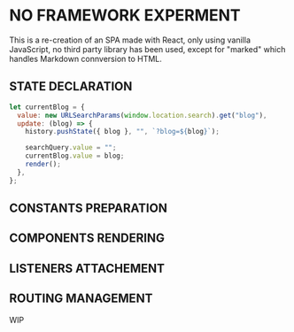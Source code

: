 # NO FRAMEWORK EXPERMENT
This is a re-creation of an SPA made with React, only using vanilla JavaScript, no third party library has been used, except for "marked" which handles Markdown connversion to HTML.


## STATE DECLARATION
```js
let currentBlog = {
  value: new URLSearchParams(window.location.search).get("blog"),
  update: (blog) => {
    history.pushState({ blog }, "", `?blog=${blog}`);

    searchQuery.value = "";
    currentBlog.value = blog;
    render();
  },
};
```

## CONSTANTS PREPARATION

## COMPONENTS RENDERING 

## LISTENERS ATTACHEMENT

## ROUTING MANAGEMENT


WIP